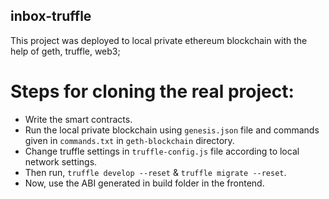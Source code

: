 ## inbox-truffle

This project was deployed to local private ethereum blockchain with the help of geth, truffle, web3;


# Steps for cloning the real project:
- Write the smart contracts.
- Run the local private blockchain using `genesis.json` file and commands given in `commands.txt` in `geth-blockchain` directory.
- Change truffle settings in `truffle-config.js` file according to local network settings.
- Then run, `truffle develop --reset` & `truffle migrate --reset`.
- Now, use the ABI generated in build folder in the frontend.